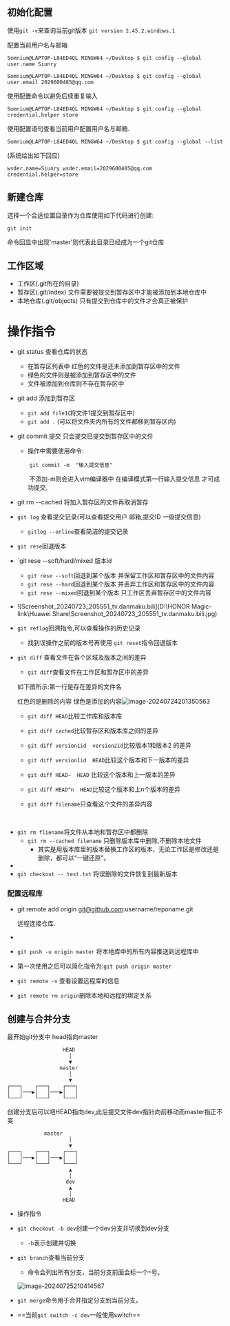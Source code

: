 ## 初始化配置

 使用`git -v`来查询当前git版本
		`git version 2.45.2.windows.1`

配置当前用户名与邮箱

`Somnium@LAPTOP-L84ED4QL MINGW64 ~/Desktop
$ git config --global user.name Siunry`



`Somnium@LAPTOP-L84ED4QL MINGW64 ~/Desktop
$ git config --global user.email 2029600485@qq.com`

使用配置命令以避免后续重复输入

`Somnium@LAPTOP-L84ED4QL MINGW64 ~/Desktop
$ git config --global credential.helper store`

使用配置语句查看当前用户配置用户名与邮箱.

`Somnium@LAPTOP-L84ED4QL MINGW64 ~/Desktop
$ git config --global --list`

(系统给出如下回应)

`wsder.name=Siunry
	wsder.email=2029600485@qq.com
	credential.helper=store`



## 新建仓库

选择一个合适位置目录作为仓库使用如下代码进行创建:

`git init`

命令回显中出现'master'则代表此目录已经成为一个git仓库

## 工作区域

- 工作区(.git所在的目录)
- 暂存区(.git/index) 文件需要被提交到暂存区中才能被添加到本地仓库中
- 本地仓库(.git/objects) 只有提交到仓库中的文件才会真正被保护



# 操作指令

- git status 查看仓库的状态

  - 在暂存区列表中 红色的文件是还未添加到暂存区中的文件
  - 绿色的文件则是被添加到暂存区中的文件
  - 文件被添加到仓库则不存在暂存区中

- git add 添加到暂存区

  - `git add file1`(将文件1提交到暂存区中)
  - `git add .` (可以将文件夹内所有的文件都移到暂存区内)

- git commit 提交 只会提交已提交到暂存区中的文件

  - 操作中需要使用命令:

    ​	`git commit -m  "输入提交信息"`

    ​	不添加-m则会进入vim编译器中 在编译模式第一行输入提交信息 才可成功提交.

- git rm --cached <file>  将加入暂存区的文件再取消暂存

- `git log` 查看提交记录(可以查看提交用户 邮箱,提交ID 一级提交信息)

  - `gitlog --online`查看简洁的提交记录

- `git rese`回退版本

- `git rese --soft/hard/mixed 版本id

  - `git rese --soft`回退到某个版本 并保留工作区和暂存区中的文件内容
  - `git rese --hard`回退到某个版本 并丢弃工作区和暂存区中的文件内容
  - `git rese --mixed`回退到某个版本 只工作区丢弃暂存区中的文件内容

- ![Screenshot_20240723_205551_tv.danmaku.bili](D:\HONOR Magic-link\Huawei Share\Screenshot_20240723_205551_tv.danmaku.bili.jpg)

- `git reflog`回溯指令,可以查看操作的历史记录
  - 找到误操作之前的版本号再使用 `git reset`指令回退版本

- `git diff` 查看文件在各个区域及版本之间的差异

  -  `git diff`查看文件在工作区和暂存区中的差异

    如下图所示:第一行是存在差异的文件名

    红色的是删除的内容 绿色是添加的内容![image-20240724201350563](C:\Users\Somnium\AppData\Roaming\Typora\typora-user-images\image-20240724201350563.png)

  - `git diff HEAD`比较工作库和版本库

  - `git diff cached`比较暂存区和版本库之间的差异

  - `git diff version1id  version2id`比较版本1和版本2 的差异

  - `git diff version1id  HEAD`比较这个版本和下一版本的差异

  - `git diff HEAD~  HEAD` 比较这个版本和上一版本的差异 

  - `git diff HEAD^n  HEAD`比较这个版本和上n个版本的差异

  - `git diff filename`只查看这个文件的差异内容 

​		

- `git rm fliename`将文件从本地和暂存区中都删除
  - `git rm --cached filename` 只删除版本库中删除,不删除本地文件
    - 其实是用版本库里的版本替换工作区的版本，无论工作区是修改还是删除，都可以“一键还原”。
- 
- `git checkout -- test.txt` 将误删除的文件恢复到最新版本

### 配置远程库

- git remote add origin git@github.com:username/reponame.git

  远程连接仓库. 

- 

- `git push -u origin master` 将本地库中的所有内容推送到远程库中

- 第一次使用之后可以简化指令为:`git push origin master`

- `git remote -v` 查看设置远程库的信息

- `git remote rm origin`删除本地和远程的绑定关系

## 创建与合并分支

最开始git分支中 head指向master

```
 				  HEAD
                    │
                    ▼
                 master
                    │
                    ▼
┌───┐    ┌───┐    ┌───┐
│   │───▶│   │───▶│   │
└───┘    └───┘    └───┘
```

创建分支后可以吧HEAD指向dev,此后提交文件dev指针向前移动而master指正不变



```
            master
                    │
                    ▼
┌───┐    ┌───┐    ┌───┐
│   │───▶│   │───▶│   │
└───┘    └───┘    └───┘
                    ▲
                    │
                   dev
                    ▲
                    │
                  HEAD
```

- 操作指令

- `git checkout -b dev`创建一个dev分支并切换到dev分支

  - `-b`表示创建并切换

- `git branch`查看当前分支

  - 命令会列出所有分支，当前分支前面会标一个`*`号。

  ![image-20240725210414567](C:\Users\Somnium\AppData\Roaming\Typora\typora-user-images\image-20240725210414567.png)

- `git merge`命令用于合并指定分支到当前分支。

  

- ==当前`git switch -c dev`一般使用switch==
